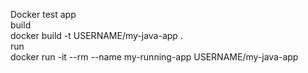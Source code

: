 Docker test app\
build\
docker build -t USERNAME/my-java-app .\
run\
docker run -it --rm --name my-running-app USERNAME/my-java-app
